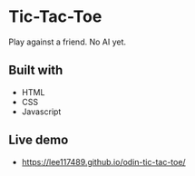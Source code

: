 # Tic-Tac-Toe

Play against a friend. No AI yet.

## Built with
- HTML
- CSS
- Javascript

## Live demo
- https://lee117489.github.io/odin-tic-tac-toe/

